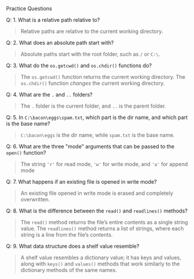 Practice Questions

Q: 1. What is a relative path relative to?

> Relative paths are relative to the current working directory.

Q: 2. What does an absolute path start with?

> Absolute paths start with the root folder, such as `/` or `C:\`.

Q: 3. What do the `os.getcwd()` and `os.chdir()` functions do?

> The `os.getcwd()` function returns the current working directory. The `os.chdir()` function _changes_ the current working directory.

Q: 4. What are the `.` and `..` folders?

> The `.` folder is the current folder, and `..` is the parent folder.

Q: 5. In `C:\bacon\eggs\spam.txt`, which part is the dir name, and which part is the base name?

> `C:\bacon\eggs` is the dir name, while `spam.txt` is the base name.

Q: 6. What are the three "mode" arguments that can be passed to the `open()` function?

> The string `'r'` for read mode, `'w'` for write mode, and `'a'` for append mode

Q: 7. What happens if an existing file is opened in write mode?

> An existing file opened in write mode is erased and completely overwritten.

Q: 8. What is the difference between the `read()` and `readlines()` methods?

> The `read()` method returns the file’s entire contents as a single string value. The `readlines()` method returns a list of strings, where each string is a line from the file’s contents.

Q: 9. What data structure does a shelf value resemble?

> A shelf value resembles a dictionary value; it has keys and values, along with `keys()` and `values()` methods that work similarly to the dictionary methods of the same names.